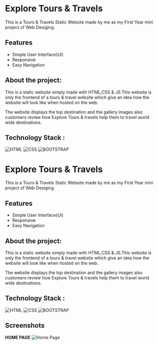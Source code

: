 
# Explore Tours & Travels 

This is a Tours & Travels Static Website made by me as my First Year mini project of Web Desiging.
 


## Features

- Simple User Interface(UI)
- Responsive
- Easy Navigation




## About the project:
This is a static website simply made with HTML,CSS & JS.This website is only the frontend of a tours & travel website which give an idea how the website will look like when hosted on the web.

The website displays the top destination and the gallery images also customers review how Explore Tours & travels help them to travel world wide destinations.





## Technology Stack :



![HTML](https://img.icons8.com/color/48/000000/html-5.png) 
![CSS](https://img.icons8.com/color/48/000000/css3.png)
![BOOTSTRAP](https://img.icons8.com/color/48/000000/bootstrap.png) 



# Explore Tours & Travels 

This is a Tours & Travels Static Website made by me as my First Year mini project of Web Desiging.
 


## Features

- Simple User Interface(UI)
- Responsive
- Easy Navigation




## About the project:
This is a static website simply made with HTML,CSS & JS.This website is only the frontend of a tours & travel website which give an idea how the website will look like when hosted on the web.

The website displays the top destination and the gallery images also customers review how Explore Tours & travels help them to travel world wide destinations.





## Technology Stack :



![HTML](https://img.icons8.com/color/48/000000/html-5.png) 
![CSS](https://img.icons8.com/color/48/000000/css3.png)
![BOOTSTRAP](https://img.icons8.com/color/48/000000/bootstrap.png) 


## Screenshots

**HOME PAGE**
![Home Page](images/home.png)




